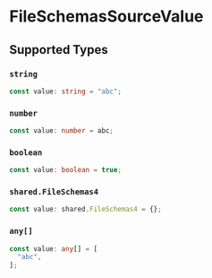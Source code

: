 # FileSchemasSourceValue


## Supported Types

### `string`

```typescript
const value: string = "abc";
```

### `number`

```typescript
const value: number = abc;
```

### `boolean`

```typescript
const value: boolean = true;
```

### `shared.FileSchemas4`

```typescript
const value: shared.FileSchemas4 = {};
```

### `any[]`

```typescript
const value: any[] = [
  "abc",
];
```

